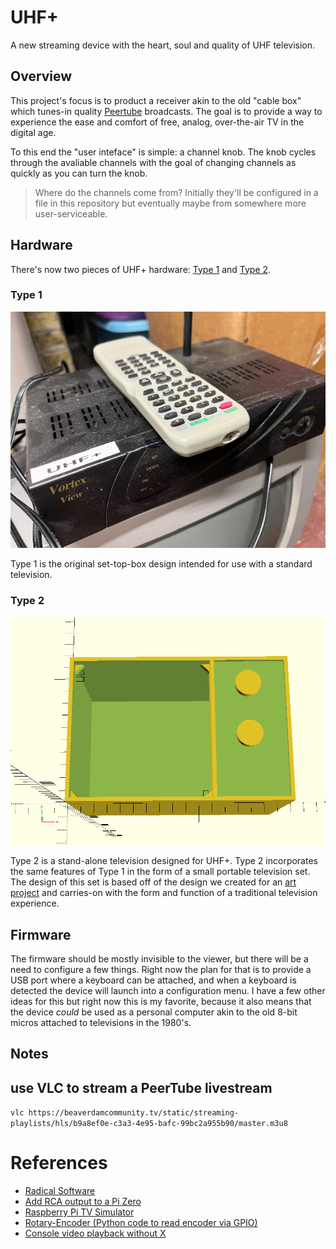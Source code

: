 # UHF+

A new streaming device with the heart, soul and quality of UHF television.


## Overview 

This project's focus is to product a receiver akin to the old "cable box" which tunes-in quality [Peertube](https://peertube.tv/) broadcasts.  The goal is to provide a way to experience the ease and comfort of free, analog, over-the-air TV in the digital age.

To this end the "user inteface" is simple: a channel knob.  The knob cycles through the avaliable channels with the goal of changing channels as quickly as you can turn the knob.  

> Where do the channels come from?  Initially they'll be configured in a file in this repository but eventually maybe from somewhere more user-serviceable.

## Hardware

There's now two pieces of UHF+ hardware: [Type 1](./hardware/type1) and [Type 2](./hardware/type2).

### Type 1

![Photo of the first prototype built into an old cable box](images/MarkI.JPG)

Type 1 is the original set-top-box design intended for use with a standard television.


### Type 2

![](./hardware/type2/preview.png)

Type 2 is a stand-alone television designed for UHF+.  Type 2 incorporates the same features of Type 1 in the form of a small portable television set.  The design of this set is based off of the design we created for an [art project](https://www.printables.com/model/180019-irreverent-television-frame) and carries-on with the form and function of a traditional television experience.


## Firmware
The firmware should be mostly invisible to the viewer, but there will be a need to configure a few things.  Right now the plan for that is to provide a USB port where a keyboard can be attached, and when a keyboard is detected the device will launch into a configuration menu.  I have a few other ideas for this but right now this is my favorite, because it also means that the device *could* be used as a personal computer akin to the old 8-bit micros attached to televisions in the 1980's.

## Notes

## use VLC to stream a PeerTube livestream
`vlc https://beaverdamcommunity.tv/static/streaming-playlists/hls/b9a8ef0e-c3a3-4e95-bafc-99bc2a955b90/master.m3u8`



# References
* [Radical Software](https://radicalsoftware.org/e/volume1nr1_pics.html)
* [Add RCA output to a Pi Zero](https://magpi.raspberrypi.com/articles/rca-pi-zero)
* [Raspberry Pi TV Simulator](https://github.com/Pakequis/Raspberry-pi-TV-sim)
* [Rotary-Encoder (Python code to read encoder via GPIO)](https://github.com/modmypi/Rotary-Encoder/)
* [Console video playback without X](https://forums.raspberrypi.com/viewtopic.php?t=336093)
